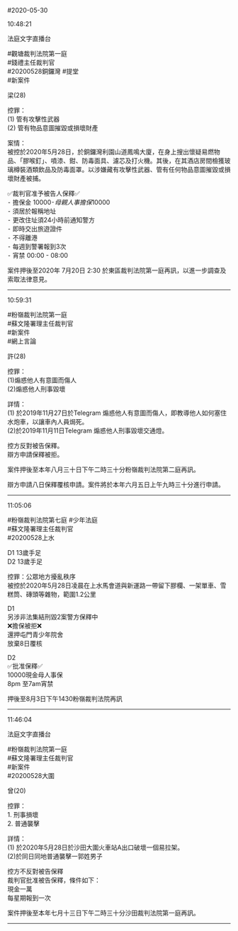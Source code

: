 #2020-05-30


10:48:21

法庭文字直播台

\#觀塘裁判法院第一庭  
\#錢禮主任裁判官  
\#20200528銅鑼灣 \#提堂  
\#新案件  
  
梁(28)  
  
控罪：  
(1) 管有攻擊性武器  
(2) 管有物品意圖摧毀或損壞財產  
  
案情：  
被控於2020年5月28日，於銅鑼灣利園山道鳳鳴大廈，在身上搜出懷疑易燃物品、「膠喉釘」、噴漆、鉗、防毒面具、濾芯及打火機。其後，在其酒店房間檢獲玻璃樽裝酒類飲品及防毒面罩。以涉嫌藏有攻擊性武器、管有任何物品意圖摧毀或損壞財產被捕。  
  
  
✅裁判官准予被告人保釋✅  
⁃ 擔保金 $10000  
⁃ 母親人事擔保$10000  
⁃ 須居於報稱地址  
⁃ 更改住址須24小時前通知警方  
⁃ 即時交出旅遊證件  
⁃ 不得離港  
⁃ 每週到警署報到3次  
⁃ 宵禁 00:00 - 08:00  
  
案件押後至2020年 7月20日 2:30 於東區裁判法院第一庭再訊，以進一步調查及索取法律意見。

---
      
10:59:31



\#粉嶺裁判法院第一庭  
\#蘇文隆署理主任裁判官  
\#新案件  
\#網上言論  
  
許(28)  
  
控罪：  
(1)煽惑他人有意圖而傷人  
(2)煽惑他人刑事毀壞  
  
詳情：  
(1) 於2019年11月27日於Telegram 煽惑他人有意圖而傷人，即教導他人如何塞住水炮車，以讓車內人員焗死。  
(2)於2019年11月11日Telegram 煽惑他人刑事毀壞交通燈。  
  
控方反對被告保釋。  
辯方申請保釋被拒。  
  
案件押後至本年八月三十日下午二時三十分粉嶺裁判法院第二庭再訊。  
  
辯方申請八日保釋覆核申請。案件將於本年六月五日上午九時三十分進行申請。

---
      
11:05:06



\#粉嶺裁判法院第七庭 \#少年法庭  
\#蘇文隆署理主任裁判官  
\#20200528上水  
  
D1 13歲手足  
D2 13歲手足  
  
控罪：公眾地方擾亂秩序  
被控於2020年5月28日凌晨在上水馬會道與新運路一帶留下膠欄、一架單車、雪糕筒、磚頭等雜物，範圍1.2公里  
  
D1  
另涉非法集結刑毀2案警方保釋中  
❌擔保被拒❌  
還押屯門青少年院舍  
放棄8日覆核  
  
D2  
✅批准保釋✅  
10000現金母人事保  
8pm 至7am宵禁  
  
押後至8月3日下午1430粉嶺裁判法院再訊

---
      
11:46:04

法庭文字直播台

\#粉嶺裁判法院第一庭  
\#蘇文隆署理主任裁判官  
\#新案件  
\#20200528大圍  
  
曾(20)  
  
控罪：  
1\. 刑事損壞  
2\. 普通襲擊  
  
詳情：  
(1) 於2020年5月28日於沙田大圍火車站A出口破壞一個易拉架。  
(2)於同日同地普通襲擊一郭姓男子  
  
控方不反對被告保釋  
裁判官批准被告保釋，條件如下：  
現金一萬  
每星期報到一次  
  
案件押後至本年七月十三日下午二時三十分沙田裁判法院第一庭再訊。

---
      